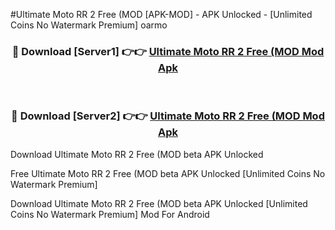 #Ultimate Moto RR 2 Free (MOD [APK-MOD] - APK Unlocked - [Unlimited Coins No Watermark Premium] oarmo



<div align="center">

<h3>🔴 Download [Server1] 👉👉 <a href="https://momento.my/?title=Ultimate_Moto_RR_2_Free_(MOD">Ultimate Moto RR 2 Free (MOD Mod Apk</a></h3><br>

<h3>🔴 Download [Server2] 👉👉 <a href="https://momento.my/?title=Ultimate_Moto_RR_2_Free_(MOD">Ultimate Moto RR 2 Free (MOD Mod Apk</a></h3>
</div>



Download Ultimate Moto RR 2 Free (MOD beta APK Unlocked

Free Ultimate Moto RR 2 Free (MOD beta APK Unlocked [Unlimited Coins No Watermark Premium]

Download Ultimate Moto RR 2 Free (MOD beta APK Unlocked [Unlimited Coins No Watermark Premium] Mod For Android
